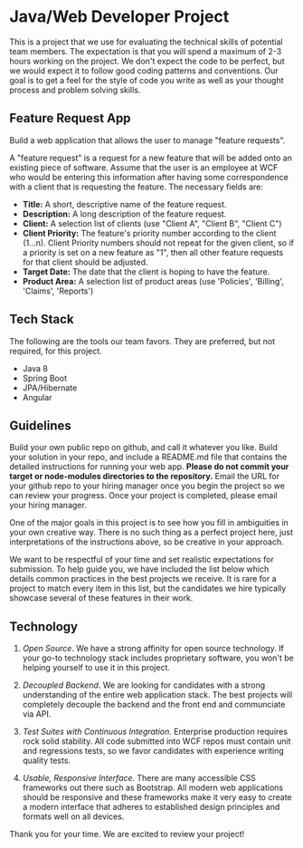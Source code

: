 # Java/Web Developer Project
This is a project that we use for evaluating the technical skills of potential team members. The expectation is that you will spend a maximum of 2-3 hours working on the project. We don't expect the code to be perfect, but we would expect it to follow good coding patterns and conventions. Our goal is to get a feel for the style of code you write as well as your thought process and problem solving skills.

## Feature Request App
Build a web application that allows the user to manage "feature requests".

A "feature request" is a request for a new feature that will be added onto an existing piece of
software. Assume that the user is an employee at WCF who would be entering this information after
having some correspondence with a client that is requesting the feature.  The necessary fields
are:

* **Title:** A short, descriptive name of the feature request.
* **Description:** A long description of the feature request.
* **Client:** A selection list of clients (use "Client A", "Client B", "Client C")
* **Client Priority:** The feature's priority number according to the client (1...n). Client Priority numbers
should not repeat for the given client, so if a priority is set on a new feature as "1", then all
other feature requests for that client should be adjusted.
* **Target Date:** The date that the client is hoping to have the feature.
* **Product Area:** A selection list of product areas (use 'Policies', 'Billing', 'Claims',
'Reports')

## Tech Stack
The following are the tools our team favors.  They are preferred, but not required, for this project.

* Java 8
* Spring Boot
* JPA/Hibernate
* Angular

## Guidelines

Build your own public repo on github, and call it whatever you like. Build your solution in your
repo, and include a README.md file that contains the detailed instructions for running your web app.
**Please do not commit your target or node-modules directories to the repository.** Email the URL for your github repo to your hiring manager once you begin the project so we can review 
your progress. Once your project is completed, please email your hiring manager.

One of the major goals in this project is to see how you fill in ambiguities in your own creative
way. There is no such thing as a perfect project here, just interpretations of the instructions
above, so be creative in your approach.

We want to be respectful of your time and set realistic expectations for submission. To help guide you, we 
have included the list below which details common practices in the best projects we receive. It is rare for 
a project to match every item in this list, but the candidates we hire typically showcase several of 
these features in their work.

## Technology

1. *Open Source*. We have a strong affinity for open source technology. If your go-to technology stack includes
proprietary software, you won't be helping yourself to use it in this project.

2. *Decoupled Backend*. We are looking for candidates with a strong understanding of the entire web application stack. The best projects will completely decouple the backend and the front end and communciate via API.

3. *Test Suites with Continuous Integration*. Enterprise production requires rock solid stability. All code submitted into WCF repos must contain unit and regressions tests, so we favor candidates with experience writing quality tests.

4. *Usable, Responsive Interface*. There are many accessible CSS frameworks out there such as Bootstrap. All modern web applications should be responsive and these frameworks make it very easy to create a modern interface that adheres to established design principles and formats well on all devices.

Thank you for your time. We are excited to review your project!
